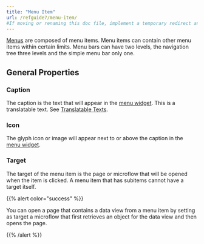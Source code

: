 ```yaml
---
title: "Menu Item"
url: /refguide7/menu-item/
#If moving or renaming this doc file, implement a temporary redirect and let the respective team know they should update the URL in the product. See Mapping to Products for more details.
---
```



[Menus](/refguide7/menu/) are composed of menu items. Menu items can contain other menu items within certain limits. Menu bars can have two levels, the navigation tree three levels and the simple menu bar only one.

## General Properties

### Caption

The caption is the text that will appear in the [menu widget](/refguide7/menu-widgets/). This is a translatable text. See [Translatable Texts](/refguide7/translatable-texts/).

### Icon

The glyph icon or image will appear next to or above the caption in the [menu widget](/refguide7/menu-widgets/).

### Target

The target of the menu item is the page or microflow that will be opened when the item is clicked. A menu item that has subitems cannot have a target itself.

{{% alert color="success" %}}

You can open a page that contains a data view from a menu item by setting as target a microflow that first retrieves an object for the data view and then opens the page.

{{% /alert %}}
